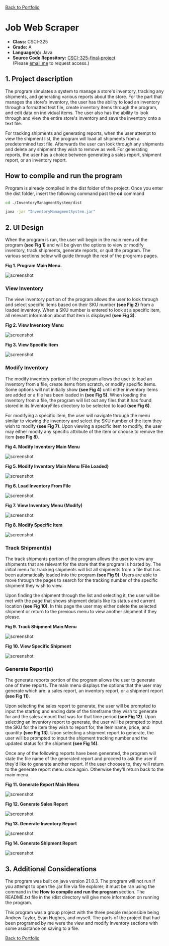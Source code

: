 [Back to Portfolio](./)

Job Web Scraper
===============

-   **Class:** CSCI-325
-   **Grade:** A
-   **Language(s):** Java
-   **Source Code Repository:** [CSCI-325-final-project](https://github.com/Gabriel-TiradoRobles/CSCI-325-final-project)  
    (Please [email me](mailto:gjtiradorobles@csustudent.net?subject=GitHub%20Access) to request access.)

## 1. Project description

The program simulates a system to manage a store's inventory, tracking any shipments, and generating various reports about the store. For the part that manages the store's inventory, the user has the ability to load an inventory through a formatted text file, create inventory items through the program, and edit data on individual items. The user also has the ability to look through and view the entire store's inventory and save the inventory onto a text file.

For tracking shipments and generating reports, when the user attempt to view the shipment list, the program will load all shipments from a predetermined text file. Afterwards the user can look through any shipments and delete any shipment they wish to remove as well. For generating reports, the user has a choice between generating a sales report, shipment report, or an inventory report.

## How to compile and run the program

Program is already compiled in the dist folder of the project. Once you enter the dist folder, insert the following command past the **cd** command

```bash
cd ./InventoryManagmentSystem/dist

java -jar "InventoryManagmentSystem.jar"
```

## 2. UI Design

When the program is run, the user will begin in the main menu of the program **(see Fig 1)** and will be given the options to view or modify inventory, track shipments, generate reports, or quit the program. The various sections below will guide through the rest of the programs pages.

**Fig 1. Program Main Menu.**

![screenshot](images/CSCI325/325MainMenu.png)  

### View Inventory
The view inventory portion of the program allows the user to look through and select specific items based on their SKU number **(see Fig 2)** from a loaded inventory. When a SKU number is entered to look at a specific item, all relevant information about that item is displayed **(see Fig 3)**.

**Fig 2. View Inventory Menu**

![screenshot](images/CSCI325/325ViewInv.png) 

**Fig 3. View Specific Item**

![screenshot](images/CSCI325/325SpecificItem.png) 

### Modify Inventory
The modify inventory portion of the program allows the user to load an inventory from a file, create items from scratch, or modify specific items. Some options will not initially show **(see Fig 4)** until either inventory items are added or a file has been loaded in **(see Fig 5)**. When loading the inventory from a file, the program will list out any files that it has found stored in its InventoryFiles directory to be selected to load **(see Fig 6)**.

For modifying a specific item, the user will navigate through the menu similar to viewing the inventory and select the SKU number of the item they wish to modify **(see Fig 7)**. Upon viewing a specific item to modify, the user may either modify any specific attribute of the item or choose to remove the item **(see Fig 8)**.

**Fig 4. Modify Inventory Main Menu**

![screenshot](images/CSCI325/325ModInvMain.png) 

**Fig 5. Modify Inventory Main Menu (File Loaded)**

![screenshot](images/CSCI325/325InvModLoaded.png) 

**Fig 6. Load Inventory From File**

![screenshot](images/CSCI325/325LoadInvMen.png) 

**Fig 7. View Inventory Menu (Modify)**

![screenshot](images/CSCI325/325ViewInv.png) 

**Fig 8. Modify Specific Item**

![screenshot](images/CSCI325/325ModInvSpecific.png) 

### Track Shipment(s)
The track shipments portion of the program allows the user to view any shipments that are relevant for the store that the program is hosted by. The initial menu for tracking shipments will list all shipments from a file that has been automatically loaded into the program **(see Fig 9)**. Users are able to move through the pages to search for the tracking number of the specific shipment they wish to view.

Upon finding the shipment through the list and selecting it, the user will be met with the page that shows shipment details like its status and current location **(see Fig 10)**. In this page the user may either delete the selected shipment or return to the previous menu to view another shipment if they please.

**Fig 9. Track Shipment Main Menu**

![screenshot](images/CSCI325/325ShipmentMenu.png) 

**Fig 10. View Specific Shipment**

![screenshot](images/CSCI325/325SelectedShipment.png) 

### Generate Report(s)
The generate reports portion of the program allows the user to generate one of three reports. The main menu displays the options that the user may generate which are: a sales report, an inventory report, or a shipment report **(see Fig 11)**.

Upon selecting the sales report to generate, the user will be prompted to input the starting and ending date of the timeframe they wish to generate for and the sales amount that was for that time period **(see Fig 12)**. Upon selecting an inventory report to generate, the user will be prompted to input the SKU for the item they wish to report for, the item name, price, and quantity **(see Fig 13)**. Upon selecting a shipment report to generate, the user will be prompted to input the shipment tracking number and the updated status for the shipment **(see Fig 14)**.

Once any of the following reports have been generated, the program will state the file name of the generated report and proceed to ask the user if they'd like to generate another report. If the user chooses to, they will return to the generate report menu once again. Otherwise they'll return back to the main menu.

**Fig 11. Generate Report Main Menu**

![screenshot](images/CSCI325/325GenRepMenu.png) 

**Fig 12. Generate Sales Report**

![screenshot](images/CSCI325/325SalesRep.png) 

**Fig 13. Generate Inventory Report**

![screenshot](images/CSCI325/325InvRep.png) 

**Fig 14. Generate Shipment Report**

![screenshot](images/CSCI325/325ShipRep.png) 

## 3. Additional Considerations

The program was built on java version 21.0.3. The program will not run if you attempt to open the .jar file via file explorer; it must be ran using the command in the **How to compile and run the program** section. The README.txt file in the /dist directory will give more information on running the program.

This program was a group project with the three people responsible being Andrew Taylor, Evan Hughes, and myself. The parts of the project that had been programed by me were the view and modify inventory sections with some assistance on saving to a file.

[Back to Portfolio](./)
